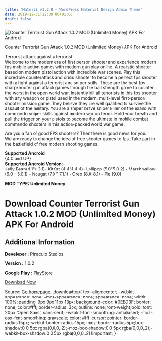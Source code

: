 ```yaml
---
title: 'Materil v1.2.0 – WordPress Material Design Admin Theme'
date: 2019-12-31T12:39:00+01:00
draft: false
---
```


![Counter Terrorist Gun Attack 1.0.2 MOD (Unlimited Money) APK For Android](https://i1.wp.com/apkhome.net/wp-content/uploads/2019/12/Counter-Terrorist-Gun-Attack-1.0.2-MOD-Unlimited-Money.png "Counter Terrorist Gun Attack 1.0.2 MOD (Unlimited Money) APK For Android")

  

Counter Terrorist Gun Attack 1.0.2 MOD (Unlimited Money) APK For Android

Terrorist attack against a terrorist  
Welcome to the modern era of first person shooter and experience modern fps mobile action games with modern gun play online. A realistic shooter based on modern pistol action with incredible war scenes. Play this incredible counterattack and crisis shooter to become a perfect fps shooter with a fight against a terrorist and sniper skills. These are the best fps sharpshooter gun attack games through the ball strength game to counter the worst in the open world war. Instantly kill all terrorists in this fps shooter with any weapon or pistol used in the modern, multi-level first-person shooter mission game. They believe they are well qualified to survive the assault of the military. You are a sniper brave sniper killer on the island with commando sniper skills against modern war on terror. Hold your breath and pull the trigger on your pistols to become the ultimate in mobile combat commando shooters in this action-packed world war game.

Are you a fan of good FPS shooters? Then there is good news for you.  
We are ready to change the idea of free shooter games to fps. Take part in the battlefield of free modern shooting games.

**Supported Android**  
{4.0 and UP}  
**Supported Android Version**:-  
Jelly Bean(4.1"4.3.1)- KitKat (4.4"4.4.4)- Lollipop (5.0"5.0.2) - Marshmallow (6.0 - 6.0.1) - Nougat (7.0 " 7.1.1) - Oreo (8.0-8.1) - Pie (9.0)

**MOD TYPE: Unlimited Money**

Download Counter Terrorist Gun Attack 1.0.2 MOD (Unlimited Money) APK For Android
=================================================================================

Additional Information
----------------------

**Developer :** Pinaculo Studios

**Version :** 1.0.2

**Google Play :** [PlayStore](https://play.google.com/store/apps/details?id=com.modernstrike.free.cs.snipershooting)

  

[Download Now](https://store4app.co/post/counter-terrorist-gun-attack-1-0-2-mod-unlimited-money-apk-for-android_1577778182)

  
Source: [Go homepage.](https://store4app.co/post/counter-terrorist-gun-attack-1-0-2-mod-unlimited-money-apk-for-android_1577778182) .downloadtop{ text-align:center; -webkit-appearance: none; -moz-appearance: none; appearance: none; width: 100%; padding: 9px 9px 11px 13px; background-color: #0EBD3F; border: none; color:#fff; border-radius: 3px; outline: none; font-weight;bold; font: 20px 'Open Sans', sans-serif; -webkit-font-smoothing: antialiased; -moz-osx-font-smoothing: grayscale; color: #fff; cursor: pointer; border-radius:15px;-webkit-border-radius:15px;-moz-border-radius:5px;box-shadow:0 0 5px rgba(0,0,0,.2);-moz-box-shadow:0 0 5px rgba(0,0,0,.2);-webkit-box-shadow:0 0 5px rgba(0,0,0,.2) !important; }